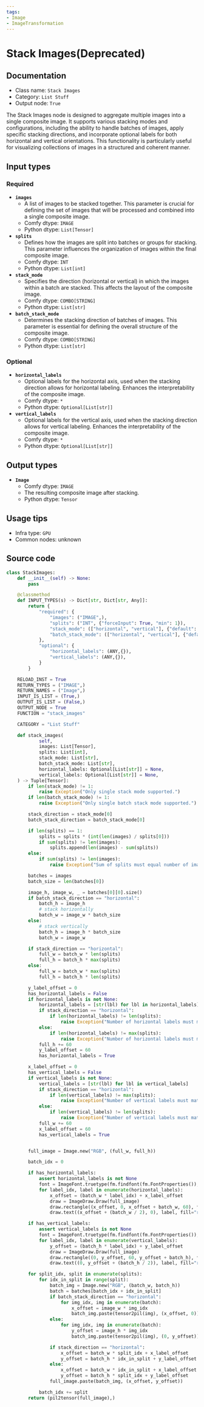 ```yaml
---
tags:
- Image
- ImageTransformation
---
```


# Stack Images(Deprecated)
## Documentation
- Class name: `Stack Images`
- Category: `List Stuff`
- Output node: `True`

The Stack Images node is designed to aggregate multiple images into a single composite image. It supports various stacking modes and configurations, including the ability to handle batches of images, apply specific stacking directions, and incorporate optional labels for both horizontal and vertical orientations. This functionality is particularly useful for visualizing collections of images in a structured and coherent manner.
## Input types
### Required
- **`images`**
    - A list of images to be stacked together. This parameter is crucial for defining the set of images that will be processed and combined into a single composite image.
    - Comfy dtype: `IMAGE`
    - Python dtype: `List[Tensor]`
- **`splits`**
    - Defines how the images are split into batches or groups for stacking. This parameter influences the organization of images within the final composite image.
    - Comfy dtype: `INT`
    - Python dtype: `List[int]`
- **`stack_mode`**
    - Specifies the direction (horizontal or vertical) in which the images within a batch are stacked. This affects the layout of the composite image.
    - Comfy dtype: `COMBO[STRING]`
    - Python dtype: `List[str]`
- **`batch_stack_mode`**
    - Determines the stacking direction of batches of images. This parameter is essential for defining the overall structure of the composite image.
    - Comfy dtype: `COMBO[STRING]`
    - Python dtype: `List[str]`
### Optional
- **`horizontal_labels`**
    - Optional labels for the horizontal axis, used when the stacking direction allows for horizontal labeling. Enhances the interpretability of the composite image.
    - Comfy dtype: `*`
    - Python dtype: `Optional[List[str]]`
- **`vertical_labels`**
    - Optional labels for the vertical axis, used when the stacking direction allows for vertical labeling. Enhances the interpretability of the composite image.
    - Comfy dtype: `*`
    - Python dtype: `Optional[List[str]]`
## Output types
- **`Image`**
    - Comfy dtype: `IMAGE`
    - The resulting composite image after stacking.
    - Python dtype: `Tensor`
## Usage tips
- Infra type: `GPU`
- Common nodes: unknown


## Source code
```python
class StackImages:
    def __init__(self) -> None:
        pass

    @classmethod
    def INPUT_TYPES(s) -> Dict[str, Dict[str, Any]]:
        return {
            "required": {
                "images": ("IMAGE",),
                "splits": ("INT", {"forceInput": True, "min": 1}),
                "stack_mode": (["horizontal", "vertical"], {"default": "horizontal"}),
                "batch_stack_mode": (["horizontal", "vertical"], {"default": "horizontal"}),
            },
            "optional": {
                "horizontal_labels": (ANY,{}),
                "vertical_labels": (ANY,{}),
            }
        }

    RELOAD_INST = True
    RETURN_TYPES = ("IMAGE",)
    RETURN_NAMES = ("Image",)
    INPUT_IS_LIST = (True,)
    OUTPUT_IS_LIST = (False,)
    OUTPUT_NODE = True
    FUNCTION = "stack_images"

    CATEGORY = "List Stuff"

    def stack_images(
            self,
            images: List[Tensor],
            splits: List[int],
            stack_mode: List[str],
            batch_stack_mode: List[str],
            horizontal_labels: Optional[List[str]] = None,
            vertical_labels: Optional[List[str]] = None,
    ) -> Tuple[Tensor]:
        if len(stack_mode) != 1:
            raise Exception("Only single stack mode supported.")
        if len(batch_stack_mode) != 1:
            raise Exception("Only single batch stack mode supported.")

        stack_direction = stack_mode[0]
        batch_stack_direction = batch_stack_mode[0]

        if len(splits) == 1:
            splits = splits * (int(len(images) / splits[0]))
            if sum(splits) != len(images):
                splits.append(len(images) - sum(splits))
        else:
            if sum(splits) != len(images):
                raise Exception("Sum of splits must equal number of images.")

        batches = images
        batch_size = len(batches[0])

        image_h, image_w, _ = batches[0][0].size()
        if batch_stack_direction == "horizontal":
            batch_h = image_h
            # stack horizontally
            batch_w = image_w * batch_size
        else:
            # stack vertically
            batch_h = image_h * batch_size
            batch_w = image_w

        if stack_direction == "horizontal":
            full_w = batch_w * len(splits)
            full_h = batch_h * max(splits)
        else:
            full_w = batch_w * max(splits)
            full_h = batch_h * len(splits)

        y_label_offset = 0
        has_horizontal_labels = False
        if horizontal_labels is not None:
            horizontal_labels = [str(lbl) for lbl in horizontal_labels]
            if stack_direction == "horizontal":
                if len(horizontal_labels) != len(splits):
                    raise Exception("Number of horizontal labels must match number of splits.")
            else:
                if len(horizontal_labels) != max(splits):
                    raise Exception("Number of horizontal labels must match maximum split size.")
            full_h += 60
            y_label_offset = 60
            has_horizontal_labels = True

        x_label_offset = 0
        has_vertical_labels = False
        if vertical_labels is not None:
            vertical_labels = [str(lbl) for lbl in vertical_labels]
            if stack_direction == "horizontal":
                if len(vertical_labels) != max(splits):
                    raise Exception("Number of vertical labels must match maximum split size.")
            else:
                if len(vertical_labels) != len(splits):
                    raise Exception("Number of vertical labels must match number of splits.")
            full_w += 60
            x_label_offset = 60
            has_vertical_labels = True


        full_image = Image.new("RGB", (full_w, full_h))

        batch_idx = 0

        if has_horizontal_labels:
            assert horizontal_labels is not None
            font = ImageFont.truetype(fm.findfont(fm.FontProperties()), 60)
            for label_idx, label in enumerate(horizontal_labels):
                x_offset = (batch_w * label_idx) + x_label_offset
                draw = ImageDraw.Draw(full_image)
                draw.rectangle((x_offset, 0, x_offset + batch_w, 60), fill="#ffffff")
                draw.text((x_offset + (batch_w / 2), 0), label, fill="red", font=font)

        if has_vertical_labels:
            assert vertical_labels is not None
            font = ImageFont.truetype(fm.findfont(fm.FontProperties()), 60)
            for label_idx, label in enumerate(vertical_labels):
                y_offset = (batch_h * label_idx) + y_label_offset
                draw = ImageDraw.Draw(full_image)
                draw.rectangle((0, y_offset, 60, y_offset + batch_h), fill="#ffffff")
                draw.text((0, y_offset + (batch_h / 2)), label, fill="red", font=font)

        for split_idx, split in enumerate(splits):
            for idx_in_split in range(split):
                batch_img = Image.new("RGB", (batch_w, batch_h))
                batch = batches[batch_idx + idx_in_split]
                if batch_stack_direction == "horizontal":
                    for img_idx, img in enumerate(batch):
                        x_offset = image_w * img_idx
                        batch_img.paste(tensor2pil(img), (x_offset, 0))
                else:
                    for img_idx, img in enumerate(batch):
                        y_offset = image_h * img_idx
                        batch_img.paste(tensor2pil(img), (0, y_offset))

                if stack_direction == "horizontal":
                    x_offset = batch_w * split_idx + x_label_offset
                    y_offset = batch_h * idx_in_split + y_label_offset
                else:
                    x_offset = batch_w * idx_in_split + x_label_offset
                    y_offset = batch_h * split_idx + y_label_offset
                full_image.paste(batch_img, (x_offset, y_offset))

            batch_idx += split
        return (pil2tensor(full_image),)

```
